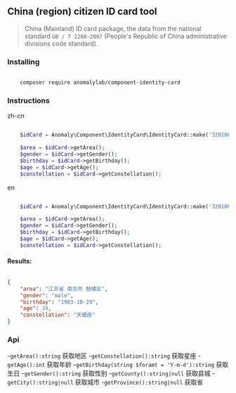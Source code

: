 
China (region) citizen ID card tool
------------------------

>  China (Mainland) ID card package, the data from the national standard `GB / T 2260-2007` (People's Republic of China administrative divisions code standard).  

### Installing

```bash

    composer require anomalylab/component-identity-card
```


### Instructions

zh-cn

```php

    $idCard = Anomaly\Component\IdentityCard\IdentityCard::make('320106198310290811');

    $area = $idCard->getArea();
    $gender = $idCard->getGender();
    $birthday = $idCard->getBirthday();
    $age = $idCard->getAge();
    $constellation = $idCard->getConstellation();


```
en

```php

    $idCard = Anomaly\Component\IdentityCard\IdentityCard::make('320106198310290811', en);

    $area = $idCard->getArea();
    $gender = $idCard->getGender();
    $birthday = $idCard->getBirthday();
    $age = $idCard->getAge();
    $constellation = $idCard->getConstellation();


```

#### Results:
```json

{
    "area": "江苏省 南京市 鼓楼区",
    "gender": "male",
    "birthday": "1983-10-29",
    "age": 34,
    "constellation": "天蝎座"
}
```

### Api
-`getArea():string` 获取地区
-`getConstellation():string` 获取星座
-`getAge():int` 获取年龄
-`getBirthday(string $foramt = 'Y-m-d'):string` 获取生日
-`getGender():string` 获取性别
-`getCounty():string|null` 获取县城
-`getCity():string|null` 获取城市
-`getProvince():string|null` 获取省
